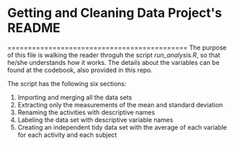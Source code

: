 # Getting and Cleaning Data Project's README
============================================
The purpose of this file is walking the reader throguh the script *run_analysis.R*, so that he/she understands how it works. The details about the variables can be found at the codebook, also provided in this repo. 

The script has the following six sections:
1. Importing and merging all the data sets
2. Extracting only the measurements of the mean and standard deviation
3. Renaming the activities with descriptive names
4. Labeling the data set with descriptive variable names
5. Creating an independent tidy data set with the average of each variable for each activity and each subject

